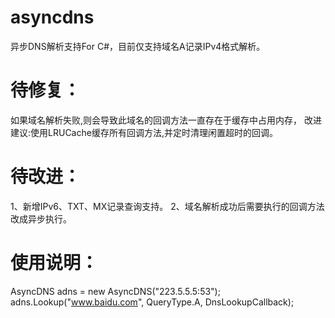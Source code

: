 # asyncdns
异步DNS解析支持For C#，目前仅支持域名A记录IPv4格式解析。

# 待修复：
如果域名解析失败,则会导致此域名的回调方法一直存在于缓存中占用内存，
改进建议:使用LRUCache缓存所有回调方法,并定时清理闲置超时的回调。

# 待改进：
1、新增IPv6、TXT、MX记录查询支持。
2、域名解析成功后需要执行的回调方法改成异步执行。

# 使用说明：
AsyncDNS adns = new AsyncDNS("223.5.5.5:53");
adns.Lookup("www.baidu.com", QueryType.A, DnsLookupCallback);

